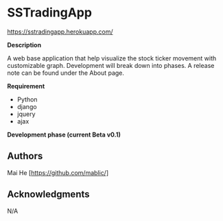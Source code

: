 # SSTradingApp

https://sstradingapp.herokuapp.com/

**Description**

A web base application that help visualize the stock ticker movement with customizable graph. Development will break down into phases. A release note can be found under the About page.

**Requirement**

 - Python
 - django
 - jquery
 - ajax

**Development phase (current Beta v0.1)** 

## Authors
Mai He [https://github.com/mablic/]
## Acknowledgments
N/A
